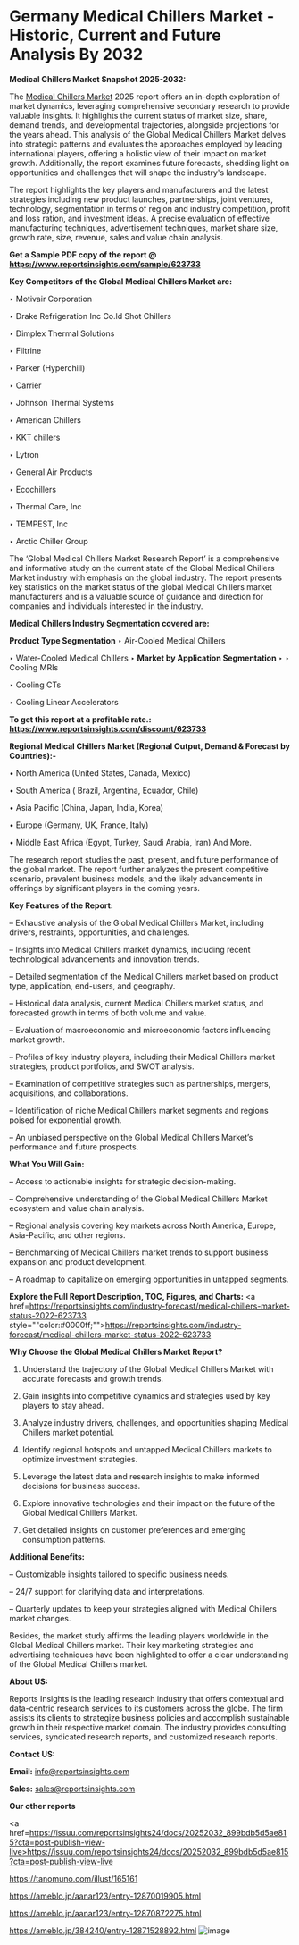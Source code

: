 # Germany Medical Chillers Market - Historic, Current and Future Analysis By 2032

<strong>Medical Chillers Market Snapshot 2025-2032:</strong>

The <a href=https://www.reportsinsights.com/sample/623733>Medical Chillers Market</a> 2025 report offers an in-depth exploration of market dynamics, leveraging comprehensive secondary research to provide valuable insights. It highlights the current status of market size, share, demand trends, and developmental trajectories, alongside projections for the years ahead. This analysis of the Global Medical Chillers Market delves into strategic patterns and evaluates the approaches employed by leading international players, offering a holistic view of their impact on market growth. Additionally, the report examines future forecasts, shedding light on opportunities and challenges that will shape the industry's landscape.

The report highlights the key players and manufacturers and the latest strategies including new product launches, partnerships, joint ventures, technology, segmentation in terms of region and industry competition, profit and loss ration, and investment ideas. A precise evaluation of effective manufacturing techniques, advertisement techniques, market share size, growth rate, size, revenue, sales and value chain analysis.

<strong>Get a Sample PDF copy of the report @ <a href=https://www.reportsinsights.com/sample/623733 style=color:#0000ff;>https://www.reportsinsights.com/sample/623733</a></strong>

<strong>Key Competitors of the Global Medical Chillers Market are:</strong>

‣ Motivair Corporation

‣ Drake Refrigeration Inc
 Co.ld Shot Chillers

‣ Dimplex Thermal Solutions

‣ Filtrine

‣ Parker (Hyperchill)

‣ Carrier

‣ Johnson Thermal Systems

‣ American Chillers

‣ KKT chillers

‣ Lytron

‣ General Air Products

‣ Ecochillers

‣ Thermal Care, Inc

‣ TEMPEST, Inc

‣ Arctic Chiller Group

The ‘Global Medical Chillers Market Research Report’ is a comprehensive and informative study on the current state of the Global Medical Chillers Market industry with emphasis on the global industry. The report presents key statistics on the market status of the global Medical Chillers market manufacturers and is a valuable source of guidance and direction for companies and individuals interested in the industry.

<strong>Medical Chillers Industry Segmentation covered are:</strong>

<strong>Product Type Segmentation</strong>
‣
Air-Cooled Medical Chillers

‣ Water-Cooled Medical Chillers
‣ 
<strong>Market by Application Segmentation</strong>
‣
‣  Cooling MRIs

‣ Cooling CTs

‣ Cooling Linear Accelerators

<strong>To get this report at a profitable rate.: <a href=https://www.reportsinsights.com/discount/623733 style=color:#0000ff;>https://www.reportsinsights.com/discount/623733</a></strong>

<strong>Regional Medical Chillers Market (Regional Output, Demand &amp; Forecast by Countries):-</strong>

• North America (United States, Canada, Mexico)

• South America ( Brazil, Argentina, Ecuador, Chile)

• Asia Pacific (China, Japan, India, Korea)

• Europe (Germany, UK, France, Italy)

• Middle East Africa (Egypt, Turkey, Saudi Arabia, Iran) And More.

The research report studies the past, present, and future performance of the global market. The report further analyzes the present competitive scenario, prevalent business models, and the likely advancements in offerings by significant players in the coming years.

<strong>Key Features of the Report:</strong>

– Exhaustive analysis of the Global Medical Chillers Market, including drivers, restraints, opportunities, and challenges.

– Insights into Medical Chillers market dynamics, including recent technological advancements and innovation trends.

– Detailed segmentation of the Medical Chillers market based on product type, application, end-users, and geography.

– Historical data analysis, current Medical Chillers market status, and forecasted growth in terms of both volume and value.

– Evaluation of macroeconomic and microeconomic factors influencing market growth.

– Profiles of key industry players, including their Medical Chillers market strategies, product portfolios, and SWOT analysis.

– Examination of competitive strategies such as partnerships, mergers, acquisitions, and collaborations.

– Identification of niche Medical Chillers market segments and regions poised for exponential growth.

– An unbiased perspective on the Global Medical Chillers Market’s performance and future prospects.

<strong>What You Will Gain:</strong>

– Access to actionable insights for strategic decision-making.

– Comprehensive understanding of the Global Medical Chillers Market ecosystem and value chain analysis.

– Regional analysis covering key markets across North America, Europe, Asia-Pacific, and other regions.

– Benchmarking of Medical Chillers market trends to support business expansion and product development.

– A roadmap to capitalize on emerging opportunities in untapped segments.

<strong>Explore the Full Report Description, TOC, Figures, and Charts:</strong>
<a href=https://reportsinsights.com/industry-forecast/medical-chillers-market-status-2022-623733 style=""color:#0000ff;"">https://reportsinsights.com/industry-forecast/medical-chillers-market-status-2022-623733</a>

<strong>Why Choose the Global Medical Chillers Market Report?</strong>

1. Understand the trajectory of the Global Medical Chillers Market with accurate forecasts and growth trends.

2. Gain insights into competitive dynamics and strategies used by key players to stay ahead.

3. Analyze industry drivers, challenges, and opportunities shaping Medical Chillers market potential.

4. Identify regional hotspots and untapped Medical Chillers markets to optimize investment strategies.

5. Leverage the latest data and research insights to make informed decisions for business success.

6. Explore innovative technologies and their impact on the future of the Global Medical Chillers Market.

7. Get detailed insights on customer preferences and emerging consumption patterns.

<strong>Additional Benefits:</strong>

– Customizable insights tailored to specific business needs.

– 24/7 support for clarifying data and interpretations.

– Quarterly updates to keep your strategies aligned with Medical Chillers market changes.

Besides, the market study affirms the leading players worldwide in the Global Medical Chillers market. Their key marketing strategies and advertising techniques have been highlighted to offer a clear understanding of the Global Medical Chillers market.

<strong><strong>About US</strong>:</strong>

Reports Insights is the leading research industry that offers contextual and data-centric research services to its customers across the globe. The firm assists its clients to strategize business policies and accomplish sustainable growth in their respective market domain. The industry provides consulting services, syndicated research reports, and customized research reports.

<strong>Contact US:</strong>

<p class=><b>Email:</b> <a href=mailto:info@reportsinsights.com>info@reportsinsights.com</a></p>
<p class=><b>Sales:</b> <a href=mailto:sales@reportsinsights.com>sales@reportsinsights.com</a></p>

<strong>Our other reports</strong>

<a href=https://issuu.com/reportsinsights24/docs/20252032_899bdb5d5ae815?cta=post-publish-view-live>https://issuu.com/reportsinsights24/docs/20252032_899bdb5d5ae815?cta=post-publish-view-live</a>

<a href=https://tanomuno.com/illust/165161>https://tanomuno.com/illust/165161</a>

<a href=https://ameblo.jp/aanar123/entry-12870019905.html>https://ameblo.jp/aanar123/entry-12870019905.html</a>

<a href=https://ameblo.jp/aanar123/entry-12870872275.html>https://ameblo.jp/aanar123/entry-12870872275.html</a>

<a href=https://ameblo.jp/384240/entry-12871528892.html>https://ameblo.jp/384240/entry-12871528892.html</a>
![image](https://github.com/user-attachments/assets/4ecd4b5d-3c08-4752-a8f0-bcf1dbf6cc47)
